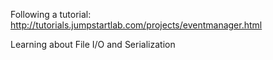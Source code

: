 Following a tutorial:
http://tutorials.jumpstartlab.com/projects/eventmanager.html

Learning about File I/O and Serialization
